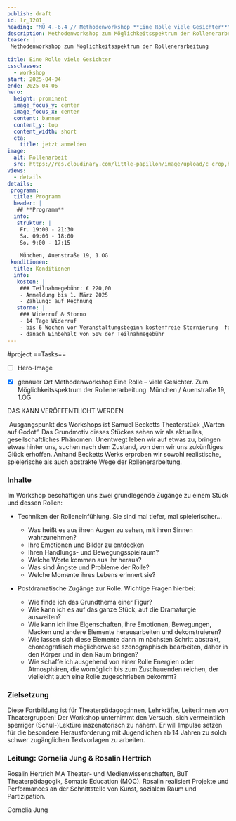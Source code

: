 ```yaml
---
publish: draft
id: lr_1201
heading: "MÜ 4.-6.4 // Methodenworkshop **Eine Rolle viele Gesichter**"
description: Methodenworkshop zum Möglichkeitsspektrum der Rollenerarbeitung München 4. - 6.4.2025
teaser: |
 Methodenworkshop zum Möglichkeitsspektrum der Rollenerarbeitung
 
title: Eine Rolle viele Gesichter
cssclasses:
  - workshop
start: 2025-04-04
ende: 2025-04-06
hero:
  height: prominent
  image_focus_y: center
  image_focus_x: center
  content: banner
  content_y: top
  content_width: short
  cta:
    title: jetzt anmelden
image:
  alt: Rollenarbeit
  src: https://res.cloudinary.com/little-papillon/image/upload/c_crop,h_1750,w_2450/c_scale,h_1000,w_1400/v1735162317/dasei/EineRolle_drr9q2.jpg  
views:
  - details
details:
 programm:
  title: Programm
  header: |
   ## **Programm**
  info:
   struktur: |
    Fr. 19:00 - 21:30
    Sa. 09:00 - 18:00
    So. 9:00 - 17:15
    
    München, Auenstraße 19, 1.OG 
 konditionen:
  title: Konditionen
  info:
   kosten: |
    ### Teilnahmegebühr: € 220,00
    - Anmeldung bis 1. März 2025
    - Zahlung: auf Rechnung
   storno: |
    ### Widerruf & Storno
    - 14 Tage Widerruf
    - bis 6 Wochen vor Veranstaltungsbeginn kostenfreie Stornierung  formlos schriftlich
    - danach Einbehalt von 50% der Teilnahmegebühr
---
```


#project
==Tasks==
- [ ] Hero-Image
- [x] genauer Ort
Methodenworkshop Eine Rolle – viele Gesichter. Zum Möglichkeitsspektrum der Rollenerarbeitung  München / Auenstraße 19, 1.OG  


DAS KANN VERÖFFENTLICHT WERDEN


<!-- PUBLISH-FROM-HERE -->


 Ausgangspunkt des Workshops ist Samuel Becketts Theaterstück „Warten auf Godot“. Das Grundmotiv dieses Stückes sehen wir als aktuelles, gesellschaftliches Phänomen: Unentwegt leben wir auf etwas zu, bringen etwas hinter uns, suchen nach dem Zustand, von dem wir uns zukünftiges Glück erhoffen. Anhand Becketts Werks erproben wir sowohl realistische, spielerische als auch abstrakte Wege der Rollenerarbeitung. 
 
### Inhalte

Im Workshop beschäftigen uns zwei grundlegende Zugänge zu einem Stück und dessen Rollen:

- Techniken der Rolleneinfühlung. Sie sind mal tiefer, mal spielerischer… 
	- Was heißt es aus ihren Augen zu sehen, mit ihren Sinnen wahrzunehmen? 
	- Ihre Emotionen und Bilder zu entdecken 
	- Ihren Handlungs- und Bewegungsspielraum? 
	- Welche Worte kommen aus ihr heraus? 
	- Was sind Ängste und Probleme der Rolle? 
	- Welche Momente ihres Lebens erinnert sie? 


 - Postdramatische Zugänge zur Rolle. Wichtige Fragen hierbei:
	 - Wie finde ich das Grundthema einer Figur? 
	 - Wie kann ich es auf das ganze Stück, auf die Dramaturgie ausweiten? 
	 - Wie kann ich ihre Eigenschaften, ihre Emotionen, Bewegungen, Macken und andere Elemente herausarbeiten und dekonstruieren? 
	 - Wie lassen sich diese Elemente dann im nächsten Schritt abstrakt, choreografisch möglicherweise szenographisch bearbeiten, daher in den Körper und in den Raum bringen? 
	 - Wie schaffe ich ausgehend von einer Rolle Energien oder Atmosphären, die womöglich bis zum Zuschauenden reichen, der vielleicht auch eine Rolle zugeschrieben bekommt? 


### Zielsetzung
Diese Fortbildung ist für Theaterpädagog:innen, Lehrkräfte, Leiter:innen von Theatergruppen! Der Workshop unternimmt den Versuch, sich vermeintlich sperriger (Schul-)Lektüre inszenatorisch zu nähern. Er will Impulse setzen für die besondere Herausforderung mit Jugendlichen ab 14 Jahren zu solch schwer zugänglichen Textvorlagen zu arbeiten. 

### Leitung: Cornelia Jung & Rosalin Hertrich

Rosalin Hertrich
MA Theater- und Medienwissenschaften, BuT Theaterpädagogik, Somatic Education (MOC). Rosalin realisiert Projekte und Performances an der Schnittstelle von Kunst, sozialem Raum und Partizipation. 

Cornelia Jung
